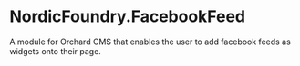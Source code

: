 # NordicFoundry.FacebookFeed
A module for Orchard CMS that enables the user to add facebook feeds as widgets onto their page.
